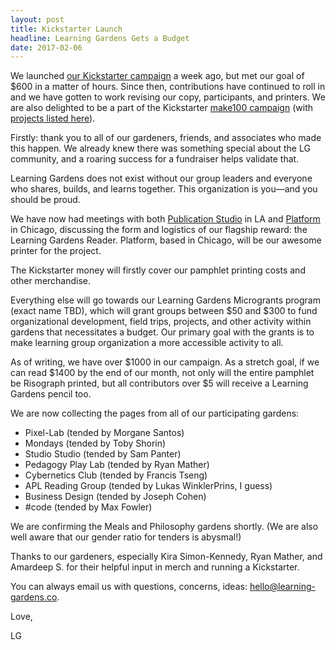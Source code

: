 ```yaml
---
layout: post
title: Kickstarter Launch
headline: Learning Gardens Gets a Budget
date: 2017-02-06
---
```


We launched [our Kickstarter campaign](https://www.kickstarter.com/projects/learningardens/learning-gardens-reader-launch) a week ago, but met our goal of $600 in a matter of hours. Since then, contributions have continued to roll in and we have gotten to work revising our copy, participants, and printers. We are also delighted to be a part of the Kickstarter [make100 campaign](https://www.kickstarter.com/make100) (with [projects listed here](https://www.kickstarter.com/discover/tags/make-100?ref=make100)).

Firstly: thank you to all of our gardeners, friends, and associates who made this happen. We already knew there was something special about the LG community, and a roaring success for a fundraiser helps validate that.

Learning Gardens does not exist without our group leaders and everyone who shares, builds, and learns together. This organization is you—and you should be proud.

We have now had meetings with both [Publication Studio](https://www.publicationstudio.biz) in LA and [Platform](http://platplatformform.com) in Chicago, discussing the form and logistics of our flagship reward: the Learning Gardens Reader. Platform, based in Chicago, will be our awesome printer for the project.

The Kickstarter money will firstly cover our pamphlet printing costs and other merchandise.

Everything else will go towards our Learning Gardens Microgrants program (exact name TBD), which will grant groups between $50 and $300 to fund organizational development, field trips, projects, and other activity within gardens that necessitates a budget. Our primary goal with the grants is to make learning group organization a more accessible activity to all.

As of writing, we have over $1000 in our campaign. As a stretch goal, if we can read $1400 by the end of our month, not only will the entire pamphlet be Risograph printed, but all contributors over $5 will receive a Learning Gardens pencil too.

We are now collecting the pages from all of our participating gardens:

- Pixel-Lab (tended by Morgane Santos)
- Mondays (tended by Toby Shorin)
- Studio Studio (tended by Sam Panter)
- Pedagogy Play Lab (tended by Ryan Mather)
- Cybernetics Club (tended by Francis Tseng)
- APL Reading Group (tended by Lukas WinklerPrins, I guess)
- Business Design (tended by Joseph Cohen)
- #code (tended by Max Fowler)

We are confirming the Meals and Philosophy gardens shortly. (We are also well aware that our gender ratio for tenders is abysmal!)

Thanks to our gardeners, especially Kira Simon-Kennedy, Ryan Mather, and Amardeep S. for their helpful input in merch and running a Kickstarter.

You can always email us with questions, concerns, ideas: hello@learning-gardens.co.

Love,

LG

